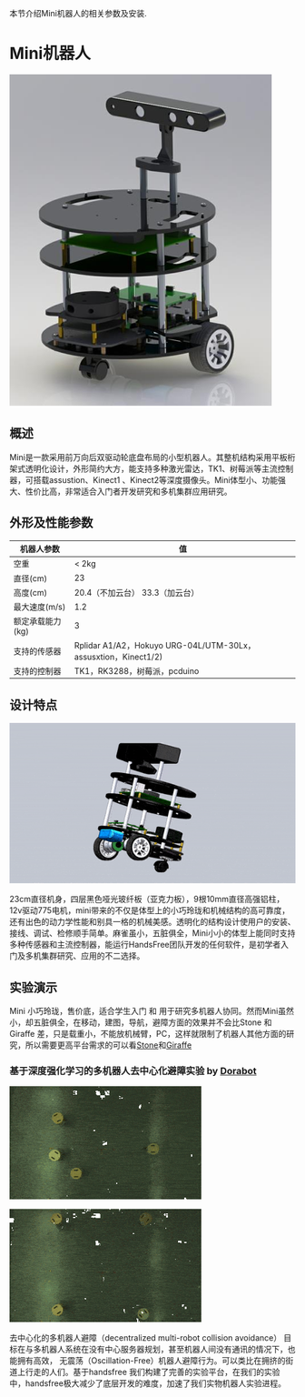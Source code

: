 本节介绍Mini机器人的相关参数及安装.


# Mini机器人

![Alt text](/images/Mechanical/mini/wiki/mini_small_render.jpg)

## 概述
Mini是一款采用前万向后双驱动轮底盘布局的小型机器人。其整机结构采用平板桁架式透明化设计，外形简约大方，能支持多种激光雷达，TK1、树莓派等主流控制器，可搭载assustion、Kinect1 、Kinect2等深度摄像头。Mini体型小、功能强大、性价比高，非常适合入门者开发研究和多机集群应用研究。

## 外形及性能参数
机器人参数| 值
------------ | -------------
空重 | < 2kg
直径(cm)  | 23
高度(cm)|20.4（不加云台） 33.3（加云台）
最大速度(m/s) | 1.2
额定承载能力(kg) |3
支持的传感器 | Rplidar A1/A2，Hokuyo URG-04L/UTM-30Lx，assusxtion，Kinect1/2)
支持的控制器 |  TK1，RK3288，树莓派，pcduino

## 设计特点

![Alt text](/images/Mechanical/mini/HF_mini_turn_around_medium.gif)

23cm直径机身，四层黑色哑光玻纤板（亚克力板），9根10mm直径高强铝柱，12v驱动775电机，mini带来的不仅是体型上的小巧玲珑和机械结构的高可靠度，还有出色的动力学性能和别具一格的机械美感。透明化的结构设计使用户的安装、接线、调试、检修顺手简单。麻雀虽小，五脏俱全，Mini小小的体型上能同时支持多种传感器和主流控制器，能运行HandsFree团队开发的任何软件，是初学者入门及多机集群研究、应用的不二选择。

## 实验演示
Mini 小巧玲珑，售价底，适合学生入门 和 用于研究多机器人协同。然而Mini虽然小，却五脏俱全，在移动，建图，导航，避障方面的效果并不会比Stone 和 Giraffe 差，只是载重小，不能放机械臂，PC，这样就限制了机器人其他方面的研究，所以需要更高平台需求的可以看[Stone](https://github.com/HANDS-FREE/HANDS-FREE.github.io/wiki/4.2-Stone)和[Giraffe](https://github.com/HANDS-FREE/HANDS-FREE.github.io/wiki/4.3-Giraffe)

### 基于深度强化学习的多机器人去中心化避障实验 by [Dorabot](http://www.dorabot.com/) 

![4-13](/images/Experiment/mini/4_13_best_compression.gif)

![4-14](/images/Experiment/mini/4_14_best_compression.gif)

去中心化的多机器人避障（decentralized multi-robot collision avoidance） 目标在与多机器人系统在没有中心服务器规划，甚至机器人间没有通讯的情况下，也能拥有高效， 无震荡（Oscillation-Free）机器人避障行为。可以类比在拥挤的街道上行走的人们。基于handsfree 我们构建了完善的实验平台，在我们的实验中，handsfree极大减少了底层开发的难度，加速了我们实物机器人实验进程。
